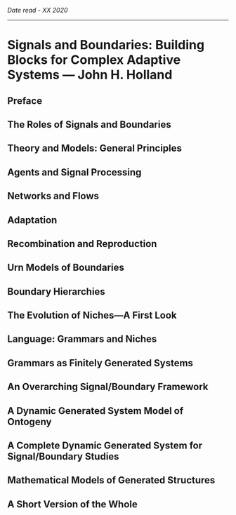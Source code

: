 *Date read - XX 2020*

-----

# Signals and Boundaries: Building Blocks for Complex Adaptive Systems — John H. Holland

## Preface

## The Roles of Signals and Boundaries

## Theory and Models: General Principles

## Agents and Signal Processing

## Networks and Flows

## Adaptation

## Recombination and Reproduction

## Urn Models of Boundaries

## Boundary Hierarchies

## The Evolution of Niches—A First Look

## Language: Grammars and Niches

## Grammars as Finitely Generated Systems

## An Overarching Signal/Boundary Framework

## A Dynamic Generated System Model of Ontogeny

## A Complete Dynamic Generated System for Signal/Boundary Studies

## Mathematical Models of Generated Structures

## A Short Version of the Whole